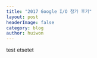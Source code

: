 ```yaml
---
title: "2017 Google I/O 참가 후기"
layout: post
headerImage: false
category: blog
author: huiwon
---
```



test etsetet